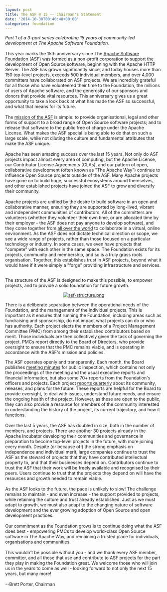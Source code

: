 ```yaml
---
layout: post
title: The ASF @ 15 -- Chairman's Statement
date: '2014-10-30T00:40:48+00:00'
categories: foundation
---
```

<div><i>Part 1 of a 3-part series&nbsp;celebrating 15 years of community-led development at The Apache Software Foundation.</i></div> 
  <div><br /></div> 
  <div> 
    <div>This year marks the 15th anniversary since The <a href="http://www.apache.org/">Apache Software Foundation</a> (ASF)&nbsp;was formed as a non-profit corporation to support the development of Open Source software, beginning with the Apache HTTP Server. The ASF has grown significantly since, and today houses more than 150 top-level projects, exceeds 500 individual members, and over 4,000 committers have collaborated on ASF projects. We are incredibly grateful for all those who have volunteered their time to the Foundation, the millions of users of Apache software, and the generosity of our sponsors and donors that provide vital resources. This anniversary gives us a great opportunity to take a look back at what has made the ASF so successful, and what that means for its future.</div> 
    <div><br /></div> 
    <div>The <a href="http://www.apache.org/foundation/">mission of the ASF</a>&nbsp;is simple: to provide organisational, legal and other forms of support to a broad range of Open Source software projects; and to release that software to the public free of charge under the Apache License. What makes the ASF special is being able to do that on such a large scale, while not diluting the culture and fundamental attributes that make the ASF unique.</div> 
    <div><br /></div> 
    <div>Apache has seen amazing success over the last 15 years. Not only do ASF projects impact almost every area of computing, but the Apache License, our Contributor License Agreements (CLAs), and our pattern of open, collaborative development (often known as &quot;The Apache Way&quot;) continue to influence Open Source projects outside of the ASF. Many Apache projects have gone on to build huge, successful ecosystems around themselves, and other established projects have joined the ASF to grow and diversify their community.</div> 
    <div><br /></div> 
    <div>Apache projects are unified by the desire to build software in an open and collaborative manner, ensuring they are supported by long-lived, vibrant and independent communities of contributors. All of the committers are volunteers (whether they volunteer their own time, or are allocated time by their employer - the ASF does not pay anyone to develop software), and they come together from <a href="http://people.apache.org/map.html">all over the world</a>&nbsp;to collaborate in a virtual, online environment. As the ASF does not dictate technical direction or scope, we see a wide range of projects, rather than those focused on a particular technology or industry. In some cases, we even have projects that &quot;compete&quot; with each other in the same space. The Foundation exists for its projects, community and membership, and so is a truly grass roots organisation. Together, this establishes trust in ASF projects, beyond what it would have if it were simply a &quot;forge&quot; providing infrastructure and services.</div> 
    <div><br /></div> 
    <div> 
      <p>The structure of the ASF is designed to make this possible, to empower projects, and to provide a solid foundation for future growth.</p> 
      <p> </p> 
    </div> 
    <div style="text-align: center;"><a href="https://blogs.apache.org/foundation/mediaresource/c21db5d3-ac0b-4a27-bbfc-0d6c2295078c"><img src="https://blogs.apache.org/foundation/mediaresource/c21db5d3-ac0b-4a27-bbfc-0d6c2295078c" alt="asf-structure.png" /></a><br /></div> 
    <p> </p> 
    <div> 
      <p>There is a deliberate separation between the operational needs of the Foundation, and the management of the individual projects. This is important as it ensures that running the Foundation, including areas such as fundraising and sponsorship, do not impact what projects can do or who has authority. Each project elects the members of a Project Management Committee (PMC) from among their established contributors based on merit. Those individuals are then collectively given the task of governing the project. PMCs report directly to the Board of Directors, who provide oversight to ensure that the PMC remains viable, and is operating in accordance with the ASF's mission and policies.</p> 
    </div> 
    <div>The ASF operates openly and transparently. Each month, the Board publishes <a href="http://www.apache.org/foundation/board/calendar.html">meeting minutes</a>&nbsp;for public inspection, which contains not only the proceedings of the meeting and the usual executive reports and financial information, but also some 70+ reports from the Foundation's officers and projects. Each project <a href="http://www.apache.org/foundation/board/reporting">reports quarterly</a>&nbsp;about its community, releases, and plans for the future. These reports are helpful for the Board to provide oversight, to deal with issues, understand future needs, and ensure the ongoing health of the project. However, as these are open to the public, they can also provide a resource for members of the community interested in understanding the history of the project, its current trajectory, and how it functions.</div> 
    <div><br /></div> 
    <div>Over the last 5 years, the ASF has doubled in size, both in the number of members, and projects. There are another 30 projects already in the Apache Incubator developing their communities and governance in preparation to become top-level projects in the future, with more joining every month. Despite (or because of!) the strong emphasis on independence and individual merit, large companies continue to trust the ASF as the steward of projects that they have contributed intellectual property to, and that their businesses depend on. Contributors continue to trust the ASF that their work will be freely available and recognised by their peers. Users continue to trust that the projects they depend on will have the resources and growth needed to remain viable.</div> 
    <div><br /></div> 
    <div>As the ASF looks to the future, the pace is unlikely to slow! The challenge remains to maintain - and even increase - the support provided to projects, while retaining the culture and trust already established. Just as we must adapt to growth, we must also adapt to the changing nature of software development and the ever growing adoption of Open Source and open development practices.</div> 
    <div><br /></div> 
    <div>Our commitment as the Foundation grows is to continue doing what the ASF does best - empowering PMCs to develop world-class Open Source software in The Apache Way, and remaining a trusted place for individuals, organisations and communities.</div> 
    <div><br /></div> 
    <div>This wouldn't be possible without you - and we thank every ASF member, committer, and all those that use and contribute to ASF projects for the part they play in making the Foundation great. We welcome those who will join us in the years to come as well - looking forward to not only the next 15 years, but many more!</div> 
    <div><br /></div> 
    <div>--Brett Porter, Chairman</div> 
  </div>

